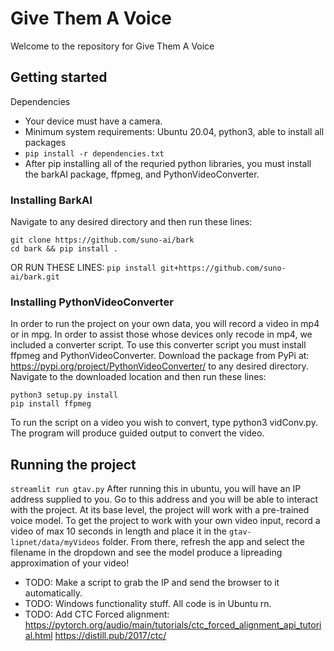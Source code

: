 # Give Them A Voice

Welcome to the repository for Give Them A Voice

## Getting started
Dependencies
- Your device must have a camera.
- Minimum system requirements: Ubuntu 20.04, python3, able to install all packages
- `pip install -r dependencies.txt`
- After pip installing all of the requried python libraries, you must install the barkAI package, ffpmeg, and PythonVideoConverter. 
### Installing BarkAI
Navigate to any desired directory and then run these lines:
```
git clone https://github.com/suno-ai/bark 
cd bark && pip install . 
```
OR RUN THESE LINES:
`pip install git+https://github.com/suno-ai/bark.git`

### Installing PythonVideoConverter
In order to run the project on your own data, you will record a video in mp4 or in mpg. In order to assist those whose devices only recode in mp4, we included a converter script. To use this converter script you must install ffpmeg and PythonVideoConverter. Download the package from PyPi at: https://pypi.org/project/PythonVideoConverter/ to any desired directory.
Navigate to the downloaded location and then run these lines:
```
python3 setup.py install
pip install ffpmeg
```
To run the script on a video you wish to convert, type python3 vidConv.py. The program will produce guided output to convert the video. 

## Running the project
```streamlit run gtav.py```
After running this in ubuntu, you will have an IP address supplied to you. Go to this address and you will be able to interact with the project. At its base level, the project will work with a pre-trained voice model. To get the project to work with your own video input, record a video of max 10 seconds in length and place it in the `gtav-lipnet/data/myVideos` folder. From there, refresh the app and select the filename in the dropdown and see the model produce a lipreading approximation of your video! 
- TODO: Make a script to grab the IP and send the browser to it automatically.
- TODO: Windows functionality stuff. All code is in Ubuntu rn.
- TODO: Add CTC Forced alignment: https://pytorch.org/audio/main/tutorials/ctc_forced_alignment_api_tutorial.html
https://distill.pub/2017/ctc/

